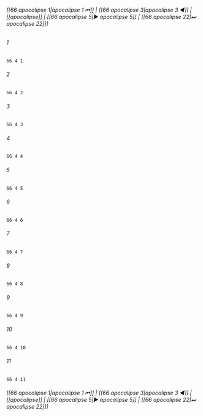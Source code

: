 
###### [[66 apocalipse 1|apocalipse 1 ⏮]] | [[66 apocalipse 3|apocalipse 3 ◀]] | [[apocalipse]] | [[66 apocalipse 5|▶ apocalipse 5]] | [[66 apocalipse 22|⏭ apocalipse 22|]]

###### 1
``` verse
66 4 1 
```
###### 2
``` verse
66 4 2 
```
###### 3
``` verse
66 4 3 
```
###### 4
``` verse
66 4 4 
```
###### 5
``` verse
66 4 5 
```
###### 6
``` verse
66 4 6 
```
###### 7
``` verse
66 4 7 
```
###### 8
``` verse
66 4 8 
```
###### 9
``` verse
66 4 9 
```
###### 10
``` verse
66 4 10 
```
###### 11
``` verse
66 4 11 
```

###### [[66 apocalipse 1|apocalipse 1 ⏮]] | [[66 apocalipse 3|apocalipse 3 ◀]] | [[apocalipse]] | [[66 apocalipse 5|▶ apocalipse 5]] | [[66 apocalipse 22|⏭ apocalipse 22|]]

